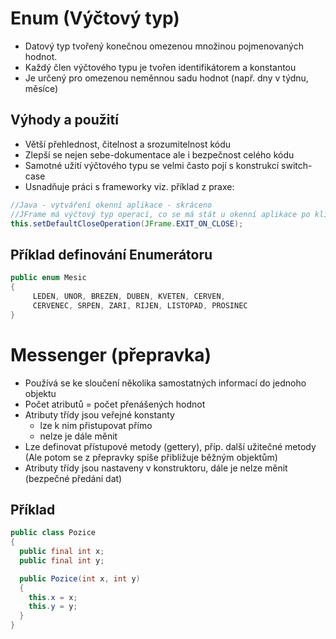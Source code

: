 # Enum (Výčtový typ)
* Datový typ tvořený konečnou omezenou množinou pojmenovaných hodnot.
* Každý člen výčtového typu je tvořen identifikátorem a konstantou
* Je určený pro omezenou neměnnou sadu hodnot (např. dny v týdnu, měsíce)
## Výhody a použití
* Větší přehlednost, čitelnost a srozumitelnost kódu
* Zlepší se nejen sebe-dokumentace ale i bezpečnost celého kódu
* Samotné užití výčtového typu se velmi často pojí s konstrukcí switch-case
* Usnadňuje práci s frameworky viz. příklad z praxe:
```java
//Java - vytváření okenní aplikace - skráceno
//JFrame má výčtový typ operací, co se má stát u okenní aplikace po kliknutí na "křížek" 
this.setDefaultCloseOperation(JFrame.EXIT_ON_CLOSE); 
``` 
## Příklad definování Enumerátoru
```java
public enum Mesic
{
     LEDEN, UNOR, BREZEN, DUBEN, KVETEN, CERVEN,
     CERVENEC, SRPEN, ZARI, RIJEN, LISTOPAD, PROSINEC
}
```
# Messenger (přepravka)
* Používá se ke sloučení několika samostatných informací do jednoho objektu
* Počet atributů = počet přenášených hodnot
* Atributy třídy jsou veřejné konstanty
  - lze k nim přistupovat přímo
  - nelze je dále měnit
* Lze definovat přístupové metody (gettery), příp. další užitečné metody (Ale potom se z přepravky spíše přibližuje běžným objektům)
* Atributy třídy jsou nastaveny v konstruktoru, dále je nelze měnit (bezpečné předání dat)
## Příklad
```java
public class Pozice
{
  public final int x;
  public final int y;

  public Pozice(int x, int y)
  {
    this.x = x;
    this.y = y;
  }
}
```
